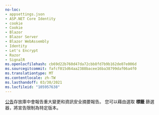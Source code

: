 ```yaml
---
no-loc:
- appsettings.json
- ASP.NET Core Identity
- cookie
- Cookie
- Blazor
- Blazor Server
- Blazor WebAssembly
- Identity
- Let's Encrypt
- Razor
- SignalR
ms.openlocfilehash: cb69d22b760d47da72cbb8fd7b9b162de07e006d
ms.sourcegitcommit: fafcf015d64aa2388bacee16ba38799daf06a4f0
ms.translationtype: MT
ms.contentlocale: zh-TW
ms.lasthandoff: 03/30/2021
ms.locfileid: "105957638"
---
```

[公告](https://github.com/aspnet/Announcements/issues)存放庫中會報告重大變更和資訊安全摘要報告。 您可以藉由選取 **標籤** 篩選器，將宣告限制為特定版本。
